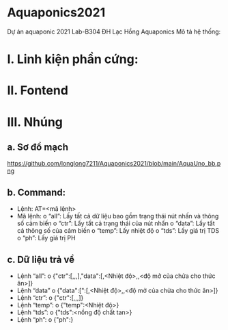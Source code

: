 # Aquaponics2021
 Dự án aquaponic 2021 Lab-B304 ĐH Lạc Hồng
Aquaponics
Mô tả hệ thống:

# I.	Linh kiện phần cứng:
# II.	Fontend
# III.	Nhúng
## a.	Sơ đồ mạch
https://github.com/longlong7211/Aquaponics2021/blob/main/AquaUno_bb.png
## b.	Command: 
-	Lệnh: AT=<mã lệnh>
-	Mã lệnh:
o	“all”: Lấy tất cả dữ liệu bao gồm trạng thái nút nhấn và  thông số cảm biến
o	 “ctr”: Lấy tất cả trạng thái của nút nhấn
o	“data”: Lấy tất cả thông số của cảm biến
o	“temp”: Lấy nhiệt độ
o	“tds”: Lấy giá trị TDS
o	“ph”: Lấy giá trị PH
## c.	Dữ liệu trả về
-	Lệnh “all”: 
o	{"ctr":[<btn1>,<btn2>,<btn3>,<btn4>],"data":[<tds>,<Nhiệt độ>,<PH>,<độ mở của chửa cho thức ăn>]} 
-	Lệnh “data”
o	{"data":[":[<tds>,<Nhiệt độ>,<PH>,<độ mở của chửa cho thức ăn>]} 
-	Lệnh “ctr”:
o	{"ctr":[<btn1>,<btn2>,<btn3>,<btn4>]}
-	Lệnh “temp”:
o	{"temp":<Nhiệt độ>} 
-	Lệnh “tds”:
o	{"tds":<nồng độ chất tan>} 
-	Lệnh “ph”:
o	{"ph":<ph>}

